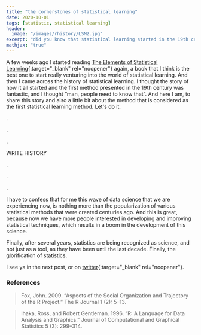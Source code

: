 ```yaml
---
title: "the cornerstones of statistical learning"
date: 2020-10-01
tags: [statistic, statistical learning]
header:
  image: "/images/rhistory/LSM2.jpg"
excerpt: "did you know that statistical learning started in the 19th century?"
mathjax: "true"
---
```


A few weeks ago I started reading [The Elements of Statistical Learning](http://web.stanford.edu/~hastie/Papers/ESLII.pdf){:target="_blank" rel="noopener"} again, a book that I think is the best one to start really venturing into the world of statistical learning. And then I came across the history of statistical learning. I thought the story of how it all started and the first method presented in the 19th century was fantastic, and I thought “man, people need to know that”. And here I am, to share this story and also a little bit about the method that is considered as the first statistical learning method. Let's do it.


.

.

.

WRITE HISTORY

.

.

.


I have to confess that for me this wave of data science that we are experiencing now, is nothing more than the popularization of various statistical methods that were created centuries ago. And this is great, because now we have more people interested in developing and improving statistical techniques, which results in a boom in the development of this science.

Finally, after several years, statistics are being recognized as science, and not just as a tool, as they have been until the last decade. Finally, the glorification of statistics.

I see ya in the next post, or on [twitter](http://twitter.com/scpatricio){:target="_blank" rel="noopener"}.

### References

> Fox, John. 2009. “Aspects of the Social Organization and Trajectory of the R Project.” The R Journal 1 (2): 5–13.

> Ihaka, Ross, and Robert Gentleman. 1996. “R: A Language for Data Analysis and Graphics.” Journal of Computational and Graphical Statistics 5 (3): 299–314.
